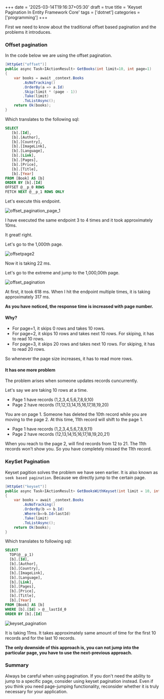 +++
date = '2025-03-14T19:16:37+05:30'
draft = true
title = 'Keyset Pagination In Entity Framework Core'
tags = ['dotnet']
categories = ['programming']
+++

First we need to know about the traditional offset based pagination and the problems it introduces.

### Offset pagination

In the code below we are using the offset pagination.

```cs
[HttpGet("offset")]
public async Task<IActionResult> GetBooks(int limit=10, int page=1)
{
    var books = await _context.Books
        .AsNoTracking()
        .OrderBy(a => a.Id)
        .Skip(limit * (page - 1))
        .Take(limit)
        .ToListAsync();
    return Ok(books);
}
```

Which translates to the following sql:

```sql
SELECT
   [b].[Id],
   [b].[Author],
   [b].[Country],
   [b].[ImageLink],
   [b].[Language],
   [b].[Link],
   [b].[Pages],
   [b].[Price],
   [b].[Title],
   [b].[Year]
FROM [Book] AS [b]
ORDER BY [b].[Id]
OFFSET @__p_0 ROWS
FETCH NEXT @__p_1 ROWS ONLY
```

Let's execute this endpoint.

![offset_pagination_page_1](/images/offset_pagination_page_1.jpg)

I have executed the same endpoint 3 to 4 times and it took approximately 10ms.

It great! right.

Let's go to the 1,000th page.

![offsetpage2](/images/offsetpage2.jpg)

Now it is taking 22 ms.

Let's go to the extreme and jump to the 1,000,00th page.

![offset_pagination](/images/offset_pagination.jpg)

At first, it took 618 ms. When I hit the endpoint multiple times, it is taking approximately 317 ms.

**As you have noticed, the response time is increased with page number.**

#### Why?

- For page=1, it skips 0 rows and takes 10 rows.
- For page=2, it skips 10 rows and takes next 10 rows. For skiping, it has to read 10 rows.
- For page=3, it skips 20 rows and takes next 10 rows. For skiping, it has to read 20 rows.

So whenever the page size increases, it has to read more rows.

#### It has one more problem

The problem arises when someone updates records cuncurrently.

Let's say we are taking 10 rows at a time.

- Page 1 have records (1,2,3,4,5,6,7,8,9,10)
- Page 2 have records (11,12,13,14,15,16,17,18,19,20)

You are on page 1. Someone has deleted the 10th record while you are moving to the page 2.
At this time, 11th record will shift to the page 1.

- Page 1 have records (1,2,3,4,5,6,7,8,9,11)
- Page 2 have records (12,13,14,15,16,17,18,19,20,21)

When you reach to the page 2, will find records from 12 to 21. The 11th records won't show you. So you have completely missed the 11th record.

### KeySet Pagination

Keyset pagition solves the problem we have seen earlier. It is also known as `seek based pagination`. Because we directly jump to the certain page.

```cs
[HttpGet("keyset")]
public async Task<IActionResult> GetBooksWithKeyset(int limit = 10, int lastId = 0)
{
    var books = await _context.Books
        .AsNoTracking()
        .OrderBy(b => b.Id)
        .Where(b=>b.Id>lastId)
        .Take(limit)
        .ToListAsync();
    return Ok(books);
}
```

Which translates to following sql:

```sql
SELECT
  TOP(@__p_1)
  [b].[Id],
  [b].[Author],
  [b].[Country],
  [b].[ImageLink],
  [b].[Language],
  [b].[Link],
  [b].[Pages],
  [b].[Price],
  [b].[Title],
  [b].[Year]
FROM [Book] AS [b]
WHERE [b].[Id] > @__lastId_0
ORDER BY [b].[Id]
```

![keyset_pagination](/images/keyset_pagination.jpg)

It is taking 11ms. It takes approximately same amount of time for the first 10 records and for the last 10 records.

**The only downside of this approach is, you can not jump into the particular page, you have to use the next-previous approach.**

### Summary

Always be careful when using pagination. If you don't need the ability to jump to a specific page, consider using keyset pagination instead. Even if you think you need page-jumping functionality, reconsider whether it is truly necessary for your application.
